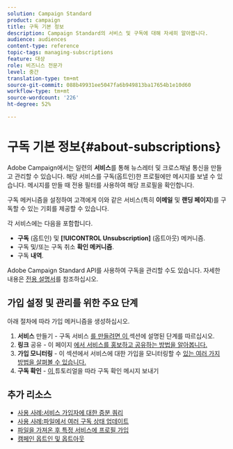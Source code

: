 ```yaml
---
solution: Campaign Standard
product: campaign
title: 구독 기본 정보
description: Campaign Standard의 서비스 및 구독에 대해 자세히 알아봅니다.
audience: audiences
content-type: reference
topic-tags: managing-subscriptions
feature: 대상
role: 비즈니스 전문가
level: 중간
translation-type: tm+mt
source-git-commit: 088b49931ee5047fa6b949813ba17654b1e10d60
workflow-type: tm+mt
source-wordcount: '226'
ht-degree: 52%

---
```



# 구독 기본 정보{#about-subscriptions}

Adobe Campaign에서는 일련의 **서비스**&#x200B;를 통해 뉴스레터 및 크로스채널 통신을 만들고 관리할 수 있습니다. 해당 서비스를 구독(옵트인)한 프로필에만 메시지를 보낼 수 있습니다. 메시지를 만들 때 전용 필터를 사용하여 해당 프로필을 확인합니다.

구독 메커니즘을 설정하여 고객에게 이와 같은 서비스(특히 **이메일** 및 **랜딩 페이지**)를 구독할 수 있는 기회를 제공할 수 있습니다.

각 서비스에는 다음을 포함합니다.

* **구독** (옵트인) 및 **[!UICONTROL Unsubscription]** (옵트아웃) 메커니즘.
* 구독 및/또는 구독 취소 **확인 메커니즘**.
* 구독 **내역**.

Adobe Campaign Standard API를 사용하여 구독을 관리할 수도 있습니다. 자세한 내용은 [전용 설명서](../../api/using/creating-a-service.md)를 참조하십시오.

## 가입 설정 및 관리를 위한 주요 단계

아래 절차에 따라 가입 메커니즘을 생성하십시오.

1. **서비스**  만들기 - 구독 서비스 [를 만들려면 이 ](../../audiences/using/creating-a-service.md) 섹션에 설명된 단계를 따르십시오.
1. **링크**  공유 - 이 페이지 [에서 서비스를 홍보하고 공유하는 방법을 알아봅니다.](../../audiences/using/promoting-a-service.md)
1. **가입 모니터링**  - 이 섹션에서 서비스에 대한 가입을 모니터링할 수  [있는 여러 가지 방법을 살펴볼 수 있습니다.](../../audiences/using/monitoring-subscriptions.md)
1. **구독 확인**  -  [이 ](../../audiences/using/confirming-subscription-to-a-service.md) 튜토리얼을 따라 구독 확인 메시지 보내기

## 추가 리소스

* [사용 사례:서비스 가입자에 대한 증분 쿼리](../../automating/using/incremental-query-on-subscribers.md)
* [사용 사례:파일에서 여러 구독 상태 업데이트](../../automating/using/updating-subscriptions-from-file.md)
* [파일을 가져온 후 특정 서비스에 프로필 가입](../../automating/using/subscribing-profiles-from-file.md)
* [캠페인 옵트인 및 옵트아웃](../../audiences/using/about-opt-in-and-opt-out-in-campaign.md)
